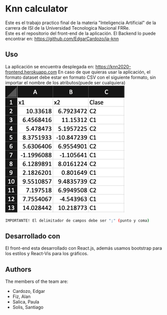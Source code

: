 # Knn calculator
Este es el trabajo practico final de la materia "Inteligencia Artificial" de la carrera de ISI de la Universidad Tecnologica Nacional FRRe. \
Este es el repositorio del front-end de la aplicación.
El Backend lo puede encontrar en: https://github.com/EdgarCardozo/ia-knn


## Uso

La aplicación se encuentra desplegada en: https://knn2020-frontend.herokuapp.com
En caso de que quieras usar la aplicación, el formato dataset debe estar en formato CSV con el siguiente formato, sin importar el nombre de los atributos(puede ser cualquiera)\
![Alt text](formatoCSV.png?raw=true "formato")
```bash
IMPORTANTE! El delimitador de campos debe ser ";" (punto y coma)
```



## Desarrollado con
El front-end esta desarrollado con React.js, además usamos bootstrap para los estilos y React-Vis para los gráficos.


## Authors
The members of the team are:
- Cardozo, Edgar
- Fiz, Alan
- Salica, Paula
- Solis, Santiago
